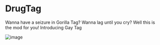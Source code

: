 # DrugTag
Wanna have a seizure in Gorilla Tag? Wanna lag until you cry? Well this is the mod for you! Introducing Gay Tag 

![image](https://github.com/ColossusYTTV/GayTag/assets/91232680/841ce418-e7b3-4ee3-962a-09df53a7ec5f)
